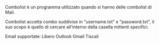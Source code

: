 Combolist è un programma utilizzato quando si hanno delle combolist di Mail.

Combolist accetta combo suddivise in "username.txt" e "password.txt", il suo scopo è quello di cercare all'interno della casella mittenti specifici.


Email supportate:
Libero
Outlook
Gmail
Tiscali
